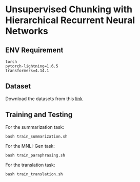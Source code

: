 # Unsupervised Chunking with Hierarchical Recurrent Neural Networks

## ENV Requirement
```
torch
pytorch-lightning=1.6.5
transformers=4.14.1
```

## Dataset

Download the datasets from this [link](https://drive.google.com/drive/folders/1p4RMlWT9L9rUdYRw_ZIdpoMU7CR84J0P?usp=sharing)

## Training and Testing

For the summarization task:
```
bash train_summarization.sh
```

For the MNLI-Gen task:
```
bash train_paraphrasing.sh
```

For the translation task:
```
bash train_translation.sh
```
